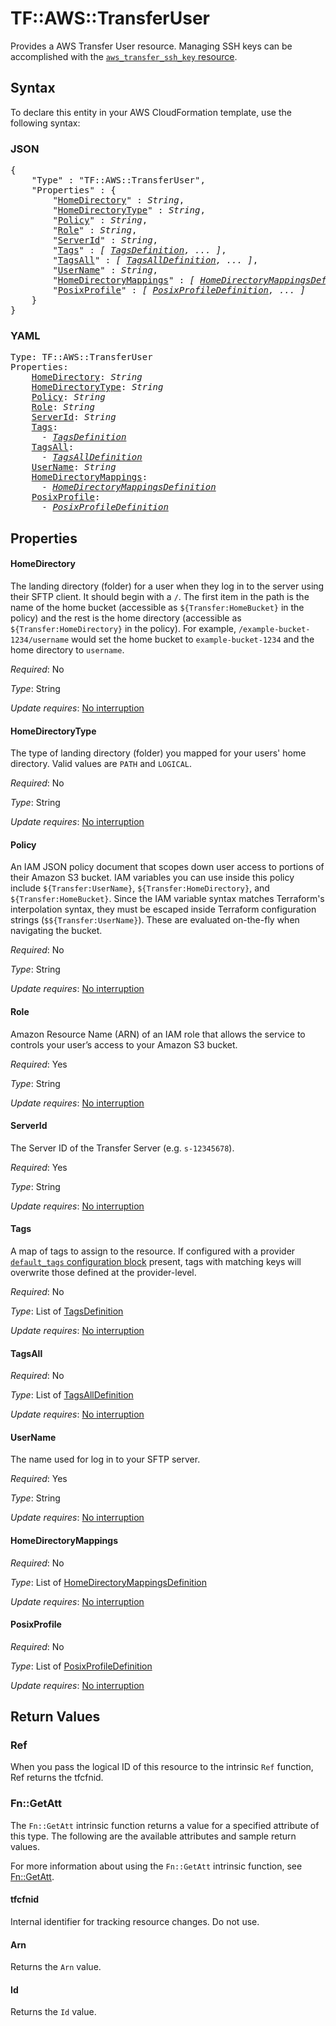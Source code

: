# TF::AWS::TransferUser

Provides a AWS Transfer User resource. Managing SSH keys can be accomplished with the [`aws_transfer_ssh_key` resource](/docs/providers/aws/r/transfer_ssh_key.html).

## Syntax

To declare this entity in your AWS CloudFormation template, use the following syntax:

### JSON

<pre>
{
    "Type" : "TF::AWS::TransferUser",
    "Properties" : {
        "<a href="#homedirectory" title="HomeDirectory">HomeDirectory</a>" : <i>String</i>,
        "<a href="#homedirectorytype" title="HomeDirectoryType">HomeDirectoryType</a>" : <i>String</i>,
        "<a href="#policy" title="Policy">Policy</a>" : <i>String</i>,
        "<a href="#role" title="Role">Role</a>" : <i>String</i>,
        "<a href="#serverid" title="ServerId">ServerId</a>" : <i>String</i>,
        "<a href="#tags" title="Tags">Tags</a>" : <i>[ <a href="tagsdefinition.md">TagsDefinition</a>, ... ]</i>,
        "<a href="#tagsall" title="TagsAll">TagsAll</a>" : <i>[ <a href="tagsalldefinition.md">TagsAllDefinition</a>, ... ]</i>,
        "<a href="#username" title="UserName">UserName</a>" : <i>String</i>,
        "<a href="#homedirectorymappings" title="HomeDirectoryMappings">HomeDirectoryMappings</a>" : <i>[ <a href="homedirectorymappingsdefinition.md">HomeDirectoryMappingsDefinition</a>, ... ]</i>,
        "<a href="#posixprofile" title="PosixProfile">PosixProfile</a>" : <i>[ <a href="posixprofiledefinition.md">PosixProfileDefinition</a>, ... ]</i>
    }
}
</pre>

### YAML

<pre>
Type: TF::AWS::TransferUser
Properties:
    <a href="#homedirectory" title="HomeDirectory">HomeDirectory</a>: <i>String</i>
    <a href="#homedirectorytype" title="HomeDirectoryType">HomeDirectoryType</a>: <i>String</i>
    <a href="#policy" title="Policy">Policy</a>: <i>String</i>
    <a href="#role" title="Role">Role</a>: <i>String</i>
    <a href="#serverid" title="ServerId">ServerId</a>: <i>String</i>
    <a href="#tags" title="Tags">Tags</a>: <i>
      - <a href="tagsdefinition.md">TagsDefinition</a></i>
    <a href="#tagsall" title="TagsAll">TagsAll</a>: <i>
      - <a href="tagsalldefinition.md">TagsAllDefinition</a></i>
    <a href="#username" title="UserName">UserName</a>: <i>String</i>
    <a href="#homedirectorymappings" title="HomeDirectoryMappings">HomeDirectoryMappings</a>: <i>
      - <a href="homedirectorymappingsdefinition.md">HomeDirectoryMappingsDefinition</a></i>
    <a href="#posixprofile" title="PosixProfile">PosixProfile</a>: <i>
      - <a href="posixprofiledefinition.md">PosixProfileDefinition</a></i>
</pre>

## Properties

#### HomeDirectory

The landing directory (folder) for a user when they log in to the server using their SFTP client.  It should begin with a `/`.  The first item in the path is the name of the home bucket (accessible as `${Transfer:HomeBucket}` in the policy) and the rest is the home directory (accessible as `${Transfer:HomeDirectory}` in the policy). For example, `/example-bucket-1234/username` would set the home bucket to `example-bucket-1234` and the home directory to `username`.

_Required_: No

_Type_: String

_Update requires_: [No interruption](https://docs.aws.amazon.com/AWSCloudFormation/latest/UserGuide/using-cfn-updating-stacks-update-behaviors.html#update-no-interrupt)

#### HomeDirectoryType

The type of landing directory (folder) you mapped for your users' home directory. Valid values are `PATH` and `LOGICAL`.

_Required_: No

_Type_: String

_Update requires_: [No interruption](https://docs.aws.amazon.com/AWSCloudFormation/latest/UserGuide/using-cfn-updating-stacks-update-behaviors.html#update-no-interrupt)

#### Policy

An IAM JSON policy document that scopes down user access to portions of their Amazon S3 bucket. IAM variables you can use inside this policy include `${Transfer:UserName}`, `${Transfer:HomeDirectory}`, and `${Transfer:HomeBucket}`. Since the IAM variable syntax matches Terraform's interpolation syntax, they must be escaped inside Terraform configuration strings (`$${Transfer:UserName}`).  These are evaluated on-the-fly when navigating the bucket.

_Required_: No

_Type_: String

_Update requires_: [No interruption](https://docs.aws.amazon.com/AWSCloudFormation/latest/UserGuide/using-cfn-updating-stacks-update-behaviors.html#update-no-interrupt)

#### Role

Amazon Resource Name (ARN) of an IAM role that allows the service to controls your user’s access to your Amazon S3 bucket.

_Required_: Yes

_Type_: String

_Update requires_: [No interruption](https://docs.aws.amazon.com/AWSCloudFormation/latest/UserGuide/using-cfn-updating-stacks-update-behaviors.html#update-no-interrupt)

#### ServerId

The Server ID of the Transfer Server (e.g. `s-12345678`).

_Required_: Yes

_Type_: String

_Update requires_: [No interruption](https://docs.aws.amazon.com/AWSCloudFormation/latest/UserGuide/using-cfn-updating-stacks-update-behaviors.html#update-no-interrupt)

#### Tags

A map of tags to assign to the resource. If configured with a provider [`default_tags` configuration block](https://www.terraform.io/docs/providers/aws/index.html#default_tags-configuration-block) present, tags with matching keys will overwrite those defined at the provider-level.

_Required_: No

_Type_: List of <a href="tagsdefinition.md">TagsDefinition</a>

_Update requires_: [No interruption](https://docs.aws.amazon.com/AWSCloudFormation/latest/UserGuide/using-cfn-updating-stacks-update-behaviors.html#update-no-interrupt)

#### TagsAll

_Required_: No

_Type_: List of <a href="tagsalldefinition.md">TagsAllDefinition</a>

_Update requires_: [No interruption](https://docs.aws.amazon.com/AWSCloudFormation/latest/UserGuide/using-cfn-updating-stacks-update-behaviors.html#update-no-interrupt)

#### UserName

The name used for log in to your SFTP server.

_Required_: Yes

_Type_: String

_Update requires_: [No interruption](https://docs.aws.amazon.com/AWSCloudFormation/latest/UserGuide/using-cfn-updating-stacks-update-behaviors.html#update-no-interrupt)

#### HomeDirectoryMappings

_Required_: No

_Type_: List of <a href="homedirectorymappingsdefinition.md">HomeDirectoryMappingsDefinition</a>

_Update requires_: [No interruption](https://docs.aws.amazon.com/AWSCloudFormation/latest/UserGuide/using-cfn-updating-stacks-update-behaviors.html#update-no-interrupt)

#### PosixProfile

_Required_: No

_Type_: List of <a href="posixprofiledefinition.md">PosixProfileDefinition</a>

_Update requires_: [No interruption](https://docs.aws.amazon.com/AWSCloudFormation/latest/UserGuide/using-cfn-updating-stacks-update-behaviors.html#update-no-interrupt)

## Return Values

### Ref

When you pass the logical ID of this resource to the intrinsic `Ref` function, Ref returns the tfcfnid.

### Fn::GetAtt

The `Fn::GetAtt` intrinsic function returns a value for a specified attribute of this type. The following are the available attributes and sample return values.

For more information about using the `Fn::GetAtt` intrinsic function, see [Fn::GetAtt](https://docs.aws.amazon.com/AWSCloudFormation/latest/UserGuide/intrinsic-function-reference-getatt.html).

#### tfcfnid

Internal identifier for tracking resource changes. Do not use.

#### Arn

Returns the <code>Arn</code> value.

#### Id

Returns the <code>Id</code> value.

